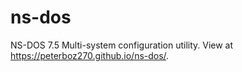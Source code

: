 # ns-dos

NS-DOS 7.5 Multi-system configuration utility. View at https://peterboz270.github.io/ns-dos/.

